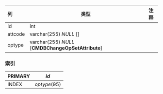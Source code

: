 | 列      | 类型                                               | 注释 |
| :------ | -------------------------------------------------- | ---- |
| id      | int                                                |      |
| attcode | varchar(255) *NULL* []                             |      |
| optype  | varchar(255) *NULL* [**CMDBChangeOpSetAttribute**] |      |

### 索引

| PRIMARY | *id*         |
| :------ | ------------ |
| INDEX   | *optype*(95) |